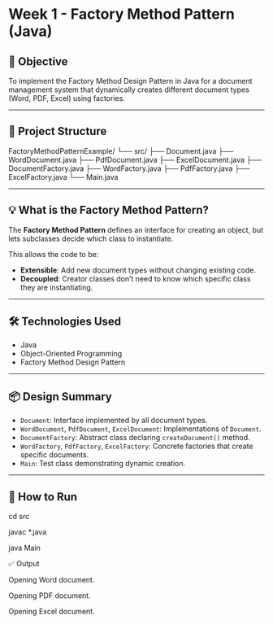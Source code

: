 # Week 1 - Factory Method Pattern (Java)

## 🧠 Objective
To implement the Factory Method Design Pattern in Java for a document management system that dynamically creates different document types (Word, PDF, Excel) using factories.

---

## 📁 Project Structure

FactoryMethodPatternExample/
└── src/
├── Document.java
├── WordDocument.java
├── PdfDocument.java
├── ExcelDocument.java
├── DocumentFactory.java
├── WordFactory.java
├── PdfFactory.java
├── ExcelFactory.java
└── Main.java


---

## 💡 What is the Factory Method Pattern?

The **Factory Method Pattern** defines an interface for creating an object, but lets subclasses decide which class to instantiate.

This allows the code to be:
- **Extensible**: Add new document types without changing existing code.
- **Decoupled**: Creator classes don’t need to know which specific class they are instantiating.

---

## 🛠️ Technologies Used

- Java
- Object-Oriented Programming
- Factory Method Design Pattern

---

## 📦 Design Summary

- `Document`: Interface implemented by all document types.
- `WordDocument`, `PdfDocument`, `ExcelDocument`: Implementations of `Document`.
- `DocumentFactory`: Abstract class declaring `createDocument()` method.
- `WordFactory`, `PdfFactory`, `ExcelFactory`: Concrete factories that create specific documents.
- `Main`: Test class demonstrating dynamic creation.

---

## 🧪 How to Run


cd src

javac *.java

java Main

✅  Output

Opening Word document.

Opening PDF document.

Opening Excel document.
